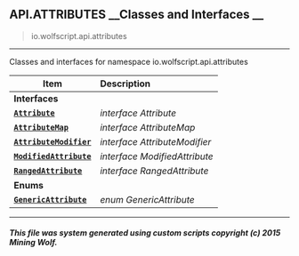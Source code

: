 ## API.ATTRIBUTES __Classes and Interfaces __

>io.wolfscript.api.attributes

---

Classes and interfaces for namespace io.wolfscript.api.attributes

Item | Description   
--- | :--- 
__Interfaces__|
__[`Attribute`](Attribute.md)__ | _interface Attribute_ 
__[`AttributeMap`](AttributeMap.md)__ | _interface AttributeMap_ 
__[`AttributeModifier`](AttributeModifier.md)__ | _interface AttributeModifier_ 
__[`ModifiedAttribute`](ModifiedAttribute.md)__ | _interface ModifiedAttribute_ 
__[`RangedAttribute`](RangedAttribute.md)__ | _interface RangedAttribute_ 
__Enums__|
__[`GenericAttribute`](GenericAttribute.md)__ | _enum GenericAttribute_ 



---



##### This file was system generated using custom scripts copyright (c) 2015 Mining Wolf.
	

